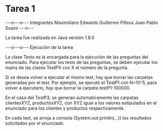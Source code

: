 # Tarea 1
---o---o---
Integrantes
Maximiliano Edwards
Guillermo Pilleux
Juan Pablo Suazo
---o---

La tarea fue realizada en Java versión 1.8.0

---o---o---
Ejecución de la tarea

La clase Tests es la encargada para la ejecución de las preguntas del enunciado.
Para ejecutar los tests de las preguntas, se deben ejecutar los mains de las clases TestPX con X el número de la pregunta.

Si se desea volver a ejecutar el mismo test, hay que borrar las carpetas generadas por el test. Por ejemplo, se ejecutó el TestP1 con N=10^5, para volver a ejecutarlo, hay que borrar la carpeta testP1-100000.

En el caso del TestP3, se generan automaticamente las carpetas clientesXYZ, productosXYZ, con XYZ igual a los valores estipulados en el enunciado para los clientes y productos respectivamente.

En cada test, se arroja a consola (System.out.println(...)) los resultados solicitados por el enunciado.
